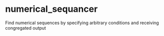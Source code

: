 # numerical_sequancer
Find numerical sequences by specifying arbitrary conditions and receiving congregated output
